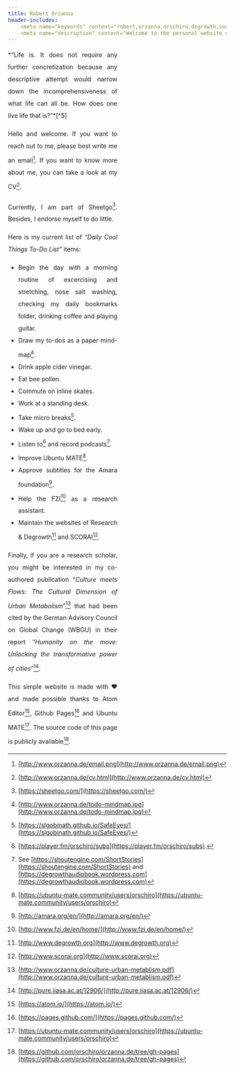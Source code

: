 ```yaml
---
title: Robert Orzanna
header-includes:
    <meta name="keywords" content="robert,orzanna,orschiro,degrowth,sustainable consumption,minimalism,postwachstum,linux,ubuntu,open-source" />
    <meta name="description" content="Welcome to the personal website of Robert Orzanna." />
---
```


<div style="width: 50%; text-align: justify; line-height: 200%;">
*“Life is.
It does not require any further concretization because any descriptive attempt would narrow down the incomprehensiveness of what life can all be.
How does one live life that is?”*[^5]

Hello and welcome. If you want to reach out to me, please best write me an email[^email]. If you want to know more about me, you can take a look at my CV[^CV].

Currently, I am part of Sheetgo[^1]. Besides, I endorse myself to do little.

Here is my current list of *“Daily Cool Things To-Do List”* items:

- Begin the day with a morning routine of excercising and stretching, nose salt washing, checking my daily bookmarks folder, drinking coffee and playing guitar.
- Draw my to-dos as a paper mind-map[^mindmap].
- Drink apple cider vinegar.
- Eat bee pollen.
- Commute on inline skates.
- Work at a standing desk.
- Take micro breaks[^safeeyes].
- Wake up and go to bed early.
- Listen to[^podcast] and record podcasts[^myPodcasts].
- Improve Ubuntu MATE[^MATE].
- Approve subtitles for the Amara foundation[^3].
- Help the FZI[^4] as a research assistant.
- Maintain the websites of Research & Degrowth[^degrowth] and SCORAI[^scorai].

Finally, if you are a research scholar, you might be interested in my co-authored publication “*Culture meets Flows: The Cultural Dimension of
Urban Metabolism*”[^CulturemeetsFlows] that had been cited by the German Advisory Council on
Global Change (WBGU) in their report “*Humanity on the move: Unlocking the transformative power of cities*”[^Humanityonthemove].

This simple website is made with ♥ and made possible thanks to Atom Editor[^atom], Github Pages[^githubpages] and Ubuntu MATE[^MATE]. The source code of this page is publicly available[^source].
</div>

  [^source]: [https://github.com/orschiro/orzanna.de/tree/gh-pages](https://github.com/orschiro/orzanna.de/tree/gh-pages)
  [^mindmap]: [http://www.orzanna.de/todo-mindmap.jpg](http://www.orzanna.de/todo-mindmap.jpg)
  [^atom]: [https://atom.io/](https://atom.io/)
  [^githubpages]: [https://pages.github.com/](https://pages.github.com/)
  [^safeeyes]: [https://slgobinath.github.io/SafeEyes/](https://slgobinath.github.io/SafeEyes/)
  [^email]: [http://www.orzanna.de/email.png](http://www.orzanna.de/email.png)
  [^degrowth]: [http://www.degrowth.org](http://www.degrowth.org)
  [^scorai]: [http://www.scorai.org](http://www.scorai.org)
  [^CV]: [http://www.orzanna.de/cv.html](http://www.orzanna.de/cv.html)
  [^podcast]: [https://player.fm/orschiro/subs](https://player.fm/orschiro/subs).
  [^CulturemeetsFlows]: [http://www.orzanna.de/culture-urban-metablism.pdf](http://www.orzanna.de/culture-urban-metablism.pdf)
  [^Humanityonthemove]: [http://pure.iiasa.ac.at/12906/](http://pure.iiasa.ac.at/12906/)
  [^1]: [https://sheetgo.com/](https://sheetgo.com/)
  [^3]: [http://amara.org/en/](http://amara.org/en/)
  [^4]: [http://www.fzi.de/en/home/](http://www.fzi.de/en/home/)
  [^5]: [https://medium.com/orschiro/life-7091c41a9566#.2waqlqylq](https://medium.com/orschiro/life-7091c41a9566#.2waqlqylq)
  [^MATE]: [https://ubuntu-mate.community/users/orschiro](https://ubuntu-mate.community/users/orschiro)
  [^myPodcasts]: See [https://shoutengine.com/ShortStories](https://shoutengine.com/ShortStories) and [https://degrowthaudiobook.wordpress.com](https://degrowthaudiobook.wordpress.com)
